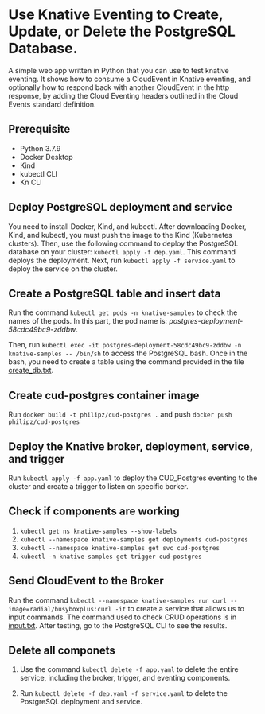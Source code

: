 # Use Knative Eventing to Create, Update, or Delete the PostgreSQL Database.

A simple web app written in Python that you can use to test knative eventing. It shows how to consume a CloudEvent in Knative eventing, and optionally how to respond back with another CloudEvent in the http response, by adding the Cloud Eventing headers outlined in the Cloud Events standard definition.

## Prerequisite

* Python 3.7.9
* Docker Desktop
* Kind
* kubectl CLI
* Kn CLI 

## Deploy PostgreSQL deployment and service

You need to install Docker, Kind, and kubectl. After downloading Docker, Kind, and kubectl, you must push the image to the Kind (Kubernetes clusters). Then, use the following command to deploy the PostgreSQL database on your cluster: `kubectl apply -f dep.yaml`. This command deploys the deployment. Next, run `kubectl apply -f service.yaml` to deploy the service on the cluster.

## Create a PostgreSQL table and insert data

Run the command `kubectl get pods -n knative-samples` to check the names of the pods. In this part, the pod name is: *postgres-deployment-58cdc49bc9-zddbw*.

Then, run `kubectl exec -it postgres-deployment-58cdc49bc9-zddbw -n knative-samples -- /bin/sh` to access the PostgreSQL bash. Once in the bash, you need to create a table using the command provided in the file [create_db.txt](./create_db.txt).

## Create cud-postgres container image

Run `docker build -t philipz/cud-postgres .` and push `docker push philipz/cud-postgres`

## Deploy the Knative broker, deployment, service, and trigger

Run `kubectl apply -f app.yaml` to deploy the CUD_Postgres eventing to the cluster and create a trigger to listen on specific borker.

## Check if components are working

1. `kubectl get ns knative-samples --show-labels`
2. `kubectl --namespace knative-samples get deployments cud-postgres`
3. `kubectl --namespace knative-samples get svc cud-postgres`
4. `kubectl -n knative-samples get trigger cud-postgres`

## Send CloudEvent to the Broker

Run the command `kubectl --namespace knative-samples run curl --image=radial/busyboxplus:curl -it` to create a service that allows us to input commands. The command used to check CRUD operations is in [input.txt](./input.txt). After testing, go to the PostgreSQL CLI to see the results.

## Delete all componets

1. Use the command `kubectl delete -f app.yaml` to delete the entire service, including the broker, trigger, and eventing components.

2. Run `kubectl delete -f dep.yaml -f service.yaml` to delete the PostgreSQL deployment and service.